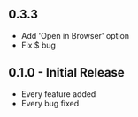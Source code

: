 ## 0.3.3
* Add 'Open in Browser' option
* Fix \$ bug

## 0.1.0 - Initial Release
* Every feature added
* Every bug fixed

